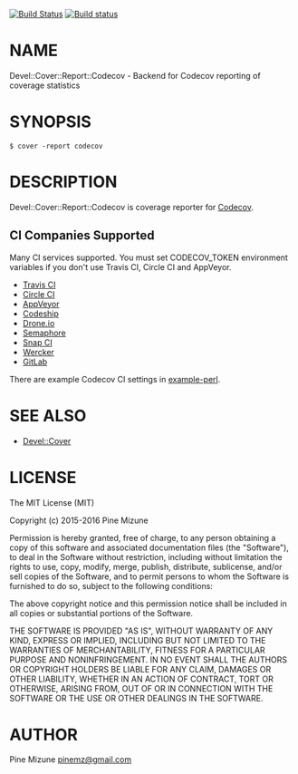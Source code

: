 [![Build Status](https://travis-ci.org/codecov/codecov-perl.svg?branch=master)](https://travis-ci.org/codecov/codecov-perl)  [![Build status](https://ci.appveyor.com/api/projects/status/5lsn4kb9dt9fj9eq/branch/master?svg=true)](https://ci.appveyor.com/project/stevepeak/codecov-perl/branch/master)
# NAME

Devel::Cover::Report::Codecov - Backend for Codecov reporting of coverage statistics

# SYNOPSIS

    $ cover -report codecov

# DESCRIPTION

Devel::Cover::Report::Codecov is coverage reporter for [Codecov](https://codecov.io).

## CI Companies Supported

Many CI services supported.
You must set CODECOV\_TOKEN environment variables if you don't use Travis CI, Circle CI and AppVeyor.

- [Travis CI](https://travis-ci.org/)
- [Circle CI](https://circleci.com/)
- [AppVeyor](http://www.appveyor.com/)
- [Codeship](https://codeship.com/)
- [Drone.io](https://drone.io/)
- [Semaphore](https://semaphoreci.com/)
- [Snap CI](https://snap-ci.com/)
- [Wercker](http://wercker.com/)
- [GitLab](https://about.gitlab.com/gitlab-ci/)

There are example Codecov CI settings in [example-perl](https://github.com/codecov/example-perl).

# SEE ALSO

- [Devel::Cover](https://metacpan.org/pod/Devel::Cover)

# LICENSE

The MIT License (MIT)

Copyright (c) 2015-2016 Pine Mizune

Permission is hereby granted, free of charge, to any person obtaining a copy
of this software and associated documentation files (the "Software"), to deal
in the Software without restriction, including without limitation the rights
to use, copy, modify, merge, publish, distribute, sublicense, and/or sell
copies of the Software, and to permit persons to whom the Software is
furnished to do so, subject to the following conditions:

The above copyright notice and this permission notice shall be included in
all copies or substantial portions of the Software.

THE SOFTWARE IS PROVIDED "AS IS", WITHOUT WARRANTY OF ANY KIND, EXPRESS OR
IMPLIED, INCLUDING BUT NOT LIMITED TO THE WARRANTIES OF MERCHANTABILITY,
FITNESS FOR A PARTICULAR PURPOSE AND NONINFRINGEMENT. IN NO EVENT SHALL THE
AUTHORS OR COPYRIGHT HOLDERS BE LIABLE FOR ANY CLAIM, DAMAGES OR OTHER
LIABILITY, WHETHER IN AN ACTION OF CONTRACT, TORT OR OTHERWISE, ARISING FROM,
OUT OF OR IN CONNECTION WITH THE SOFTWARE OR THE USE OR OTHER DEALINGS IN
THE SOFTWARE.

# AUTHOR

Pine Mizune <pinemz@gmail.com>
